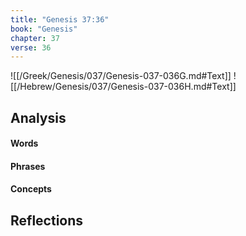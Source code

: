 ```yaml
---
title: "Genesis 37:36"
book: "Genesis"
chapter: 37
verse: 36
---
```

![[/Greek/Genesis/037/Genesis-037-036G.md#Text]]
![[/Hebrew/Genesis/037/Genesis-037-036H.md#Text]]

## Analysis

#### Words

#### Phrases

#### Concepts

## Reflections
